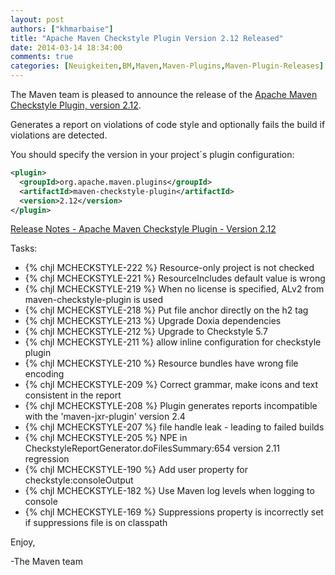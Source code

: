 ```yaml
---
layout: post
authors: ["khmarbaise"]
title: "Apache Maven Checkstyle Plugin Version 2.12 Released"
date: 2014-03-14 18:34:00
comments: true
categories: [Neuigkeiten,BM,Maven,Maven-Plugins,Maven-Plugin-Releases]
---
```

The Maven team is pleased to announce the release of the 
[Apache Maven Checkstyle Plugin, version 2.12](http://maven.apache.org/plugins/maven-checkstyle-plugin/).

Generates a report on violations of code style and optionally fails the build if violations are detected.

You should specify the version in your project´s plugin configuration:

``` xml
<plugin>
  <groupId>org.apache.maven.plugins</groupId>
  <artifactId>maven-checkstyle-plugin</artifactId>
  <version>2.12</version>
</plugin>
```

<!-- more -->

[Release Notes - Apache Maven Checkstyle Plugin - Version 2.12](http://jira.codehaus.org/secure/ReleaseNote.jspa?projectId=11127&styleName=Html&version=19723)

Tasks:

 * {% chjl MCHECKSTYLE-222 %} Resource-only project is not checked
 * {% chjl MCHECKSTYLE-221 %} ResourceIncludes default value is wrong
 * {% chjl MCHECKSTYLE-219 %} When no license is specified, ALv2 from maven-checkstyle-plugin is used
 * {% chjl MCHECKSTYLE-218 %} Put file anchor directly on the h2 tag
 * {% chjl MCHECKSTYLE-213 %} Upgrade Doxia dependencies
 * {% chjl MCHECKSTYLE-212 %} Upgrade to Checkstyle 5.7
 * {% chjl MCHECKSTYLE-211 %} allow inline configuration for checkstyle plugin
 * {% chjl MCHECKSTYLE-210 %} Resource bundles have wrong file encoding
 * {% chjl MCHECKSTYLE-209 %} Correct grammar, make icons and text consistent in the report
 * {% chjl MCHECKSTYLE-208 %} Plugin generates reports incompatible with the 'maven-jxr-plugin' version 2.4
 * {% chjl MCHECKSTYLE-207 %} file handle leak - leading to failed builds
 * {% chjl MCHECKSTYLE-205 %} NPE in CheckstyleReportGenerator.doFilesSummary:654 version 2.11 regression
 * {% chjl MCHECKSTYLE-190 %} Add user property for checkstyle:consoleOutput
 * {% chjl MCHECKSTYLE-182 %} Use Maven log levels when logging to console
 * {% chjl MCHECKSTYLE-169 %} Suppressions property is incorrectly set if suppressions file is on classpath


Enjoy,

-The Maven team
